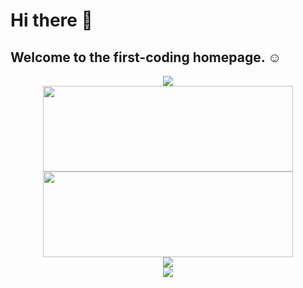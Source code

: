 # Hi there 👋

## Welcome to the first-coding homepage. ☺️
<div align="center"> <img src="https://streak-stats.demolab.com/?user=first-coding" /> </div>

<div align="center">
 <img height="137px" width="400px" src="https://github-readme-stats.vercel.app/api?username=first-coding&hide_title=true&hide_border=true&show_icons=trueline_height=21&text_color=000&icon_color=000&bg_color=0,ea6161,ffc64d,fffc4d,52fa5a&theme=graywhite" />
 <img height="137px"  width="400px" src="https://github-readme-stats.vercel.app/api/top-langs/?username=first-coding&hide_title=true&hide_border=true&layout=compact&langs_count=6&text_color=000&icon_color=fff&bg_color=0,52fa5a,4dfcff,c64dff&theme=graywhite" />
</div>

<div align="center"> <img src="https://github-readme-activity-graph.cyclic.app/graph?username=first-coding&theme=dracula" /> </div>
<div align="center"> <img src="https://github-profile-trophy.vercel.app/?username=first-coding" /> </div>
